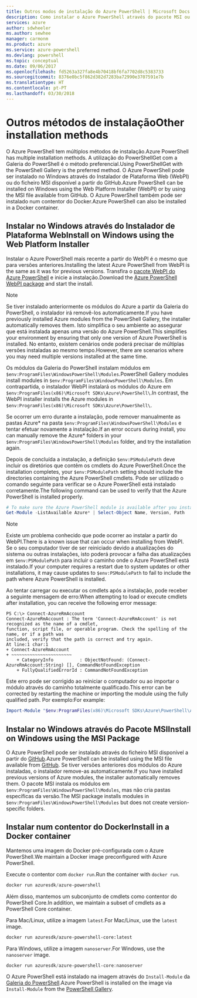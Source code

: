 ```yaml
---
title: Outros modos de instalação do Azure PowerShell | Microsoft Docs
description: Como instalar o Azure PowerShell através do pacote MSI ou do Instalador de Plataforma Web.
services: azure
author: sdwheeler
ms.author: sewhee
manager: carmonm
ms.product: azure
ms.service: azure-powershell
ms.devlang: powershell
ms.topic: conceptual
ms.date: 09/06/2017
ms.openlocfilehash: fd5263a327fa8e4b70418bf6fa7702d8c5383733
ms.sourcegitcommit: 8376e0bc5f862d382d7283ba72990e3707591e7b
ms.translationtype: HT
ms.contentlocale: pt-PT
ms.lasthandoff: 03/30/2018
---
```

# <a name="other-installation-methods"></a><span data-ttu-id="446bd-103">Outros métodos de instalação</span><span class="sxs-lookup"><span data-stu-id="446bd-103">Other installation methods</span></span>

<span data-ttu-id="446bd-104">O Azure PowerShell tem múltiplos métodos de instalação.</span><span class="sxs-lookup"><span data-stu-id="446bd-104">Azure PowerShell has multiple installation methods.</span></span> <span data-ttu-id="446bd-105">A utilização do PowerShellGet com a Galeria do PowerShell é o método preferencial.</span><span class="sxs-lookup"><span data-stu-id="446bd-105">Using PowerShellGet with the PowerShell Gallery is the preferred method.</span></span> <span data-ttu-id="446bd-106">O Azure PowerShell pode ser instalado no Windows através do Instalador de Plataforma Web (WebPI) ou do ficheiro MSI disponível a partir do GitHub.</span><span class="sxs-lookup"><span data-stu-id="446bd-106">Azure PowerShell can be installed on Windows using the Web Platform Installer (WebPI) or by using the MSI file available from GitHub.</span></span> <span data-ttu-id="446bd-107">O Azure PowerShell também pode ser instalado num contentor do Docker.</span><span class="sxs-lookup"><span data-stu-id="446bd-107">Azure PowerShell can also be installed in a Docker container.</span></span>

## <a name="install-on-windows-using-the-web-platform-installer"></a><span data-ttu-id="446bd-108">Instalar no Windows através do Instalador de Plataforma Web</span><span class="sxs-lookup"><span data-stu-id="446bd-108">Install on Windows using the Web Platform Installer</span></span>

<span data-ttu-id="446bd-109">Instalar o Azure PowerShell mais recente a partir do WebPI é o mesmo que para versões anteriores.</span><span class="sxs-lookup"><span data-stu-id="446bd-109">Installing the latest Azure PowerShell from WebPI is the same as it was for previous versions.</span></span>
<span data-ttu-id="446bd-110">Transfira o [pacote WebPI do Azure PowerShell](http://aka.ms/webpi-azps) e inicie a instalação.</span><span class="sxs-lookup"><span data-stu-id="446bd-110">Download the [Azure PowerShell WebPI package](http://aka.ms/webpi-azps) and start the install.</span></span>

> [!NOTE]
> <span data-ttu-id="446bd-111">Se tiver instalado anteriormente os módulos do Azure a partir da Galeria do PowerShell, o instalador irá removê-los automaticamente.</span><span class="sxs-lookup"><span data-stu-id="446bd-111">If you have previously installed Azure modules from the PowerShell Gallery, the installer automatically removes them.</span></span> <span data-ttu-id="446bd-112">Isto simplifica o seu ambiente ao assegurar que está instalada apenas uma versão do Azure PowerShell.</span><span class="sxs-lookup"><span data-stu-id="446bd-112">This simplifies your environment by ensuring that only one version of Azure PowerShell is installed.</span></span> <span data-ttu-id="446bd-113">No entanto, existem cenários onde poderá precisar de múltiplas versões instaladas ao mesmo tempo.</span><span class="sxs-lookup"><span data-stu-id="446bd-113">However, there are scenarios where you may need multiple versions installed at the same time.</span></span>
>
> <span data-ttu-id="446bd-114">Os módulos da Galeria do PowerShell instalam módulos em `$env:ProgramFiles\WindowsPowerShell\Modules`.</span><span class="sxs-lookup"><span data-stu-id="446bd-114">PowerShell Gallery modules install modules in `$env:ProgramFiles\WindowsPowerShell\Modules`.</span></span> <span data-ttu-id="446bd-115">Em contrapartida, o instalador WebPI instalará os módulos do Azure em `$env:ProgramFiles(x86)\Microsoft SDKs\Azure\PowerShell\`.</span><span class="sxs-lookup"><span data-stu-id="446bd-115">In contrast, the WebPI installer installs the Azure modules in `$env:ProgramFiles(x86)\Microsoft SDKs\Azure\PowerShell\`.</span></span>
>
> <span data-ttu-id="446bd-116">Se ocorrer um erro durante a instalação, pode remover manualmente as pastas Azure\* na pasta `$env:ProgramFiles\WindowsPowerShell\Modules` e tentar efetuar novamente a instalação.</span><span class="sxs-lookup"><span data-stu-id="446bd-116">If an error occurs during install, you can manually remove the Azure\* folders in your `$env:ProgramFiles\WindowsPowerShell\Modules` folder, and try the installation again.</span></span>

<span data-ttu-id="446bd-117">Depois de concluída a instalação, a definição `$env:PSModulePath` deve incluir os diretórios que contêm os cmdlets do Azure PowerShell.</span><span class="sxs-lookup"><span data-stu-id="446bd-117">Once the installation completes, your `$env:PSModulePath` setting should include the directories containing the Azure PowerShell cmdlets.</span></span> <span data-ttu-id="446bd-118">Pode ser utilizado o comando seguinte para verificar se o Azure PowerShell está instalado corretamente.</span><span class="sxs-lookup"><span data-stu-id="446bd-118">The following command can be used to verify that the Azure PowerShell is installed properly.</span></span>

```powershell
# To make sure the Azure PowerShell module is available after you install
Get-Module -ListAvailable Azure* | Select-Object Name, Version, Path
```

> [!NOTE]
> <span data-ttu-id="446bd-119">Existe um problema conhecido que pode ocorrer ao instalar a partir do WebPI.</span><span class="sxs-lookup"><span data-stu-id="446bd-119">There is a known issue that can occur when installing from WebPI.</span></span> <span data-ttu-id="446bd-120">Se o seu computador tiver de ser reiniciado devido a atualizações do sistema ou outras instalações, isto poderá provocar a falha das atualizações em `$env:PSModulePath` para incluir o caminho onde o Azure PowerShell está instalado.</span><span class="sxs-lookup"><span data-stu-id="446bd-120">If your computer requires a restart due to system updates or other installations, it may cause updates to `$env:PSModulePath` to fail to include the path where Azure PowerShell is installed.</span></span>

<span data-ttu-id="446bd-121">Ao tentar carregar ou executar os cmdlets após a instalação, pode receber a seguinte mensagem de erro:</span><span class="sxs-lookup"><span data-stu-id="446bd-121">When attempting to load or execute cmdlets after installation, you can receive the following error message:</span></span>

```
PS C:\> Connect-AzureRmAccount
Connect-AzureRmAccount : The term 'Connect-AzureRmAccount' is not recognized as the name of a cmdlet,
function, script file, or operable program. Check the spelling of the name, or if a path was
included, verify that the path is correct and try again.
At line:1 char:1
+ Connect-AzureRmAccount
+ ~~~~~~~~~~~~~~~~~~~~~~~
    + CategoryInfo          : ObjectNotFound: (Connect-AzureRmAccount:String) [], CommandNotFoundException
    + FullyQualifiedErrorId : CommandNotFoundException
```

<span data-ttu-id="446bd-122">Este erro pode ser corrigido ao reiniciar o computador ou ao importar o módulo através do caminho totalmente qualificado.</span><span class="sxs-lookup"><span data-stu-id="446bd-122">This error can be corrected by restarting the machine or importing the module using the fully qualified path.</span></span> <span data-ttu-id="446bd-123">Por exemplo:</span><span class="sxs-lookup"><span data-stu-id="446bd-123">For example:</span></span>

```powershell
Import-Module "$env:ProgramFiles(x86)\Microsoft SDKs\Azure\PowerShell\AzureRM.psd1"
```

## <a name="install-on-windows-using-the-msi-package"></a><span data-ttu-id="446bd-124">Instalar no Windows através do Pacote MSI</span><span class="sxs-lookup"><span data-stu-id="446bd-124">Install on Windows using the MSI Package</span></span>

<span data-ttu-id="446bd-125">O Azure PowerShell pode ser instalado através do ficheiro MSI disponível a partir do [GitHub](https://aka.ms/azps-release).</span><span class="sxs-lookup"><span data-stu-id="446bd-125">Azure PowerShell can be installed using the MSI file available from [GitHub](https://aka.ms/azps-release).</span></span> <span data-ttu-id="446bd-126">Se tiver versões anteriores dos módulos do Azure instaladas, o instalador remove-as automaticamente.</span><span class="sxs-lookup"><span data-stu-id="446bd-126">If you have installed previous versions of Azure modules, the installer automatically removes them.</span></span> <span data-ttu-id="446bd-127">O pacote MSI instala os módulos em `$env:ProgramFiles\WindowsPowerShell\Modules`, mas não cria pastas específicas da versão.</span><span class="sxs-lookup"><span data-stu-id="446bd-127">The MSI package installs modules in `$env:ProgramFiles\WindowsPowerShell\Modules` but does not create version-specific folders.</span></span>

## <a name="install-in-a-docker-container"></a><span data-ttu-id="446bd-128">Instalar num contentor do Docker</span><span class="sxs-lookup"><span data-stu-id="446bd-128">Install in a Docker container</span></span>

<span data-ttu-id="446bd-129">Mantemos uma imagem do Docker pré-configurada com o Azure PowerShell.</span><span class="sxs-lookup"><span data-stu-id="446bd-129">We maintain a Docker image preconfigured with Azure PowerShell.</span></span>

<span data-ttu-id="446bd-130">Execute o contentor com `docker run`.</span><span class="sxs-lookup"><span data-stu-id="446bd-130">Run the container with `docker run`.</span></span>

```powershell
docker run azuresdk/azure-powershell
```

<span data-ttu-id="446bd-131">Além disso, mantemos um subconjunto de cmdlets como contentor do PowerShell Core.</span><span class="sxs-lookup"><span data-stu-id="446bd-131">In addition, we maintain a subset of cmdlets as a PowerShell Core container.</span></span>

<span data-ttu-id="446bd-132">Para Mac/Linux, utilize a imagem `latest`.</span><span class="sxs-lookup"><span data-stu-id="446bd-132">For Mac/Linux, use the `latest` image.</span></span>

```bash
docker run azuresdk/azure-powershell-core:latest
```

<span data-ttu-id="446bd-133">Para Windows, utilize a imagem `nanoserver`.</span><span class="sxs-lookup"><span data-stu-id="446bd-133">For Windows, use the `nanoserver` image.</span></span>

```powershell
docker run azuresdk/azure-powershell-core:nanoserver
```

<span data-ttu-id="446bd-134">O Azure PowerShell está instalado na imagem através do `Install-Module` da [Galeria do PowerShell](https://www.powershellgallery.com/).</span><span class="sxs-lookup"><span data-stu-id="446bd-134">Azure PowerShell is installed on the image via `Install-Module` from the [PowerShell Gallery](https://www.powershellgallery.com/).</span></span>
